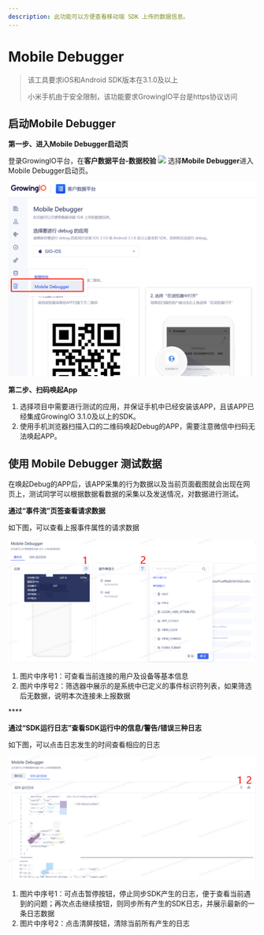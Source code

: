 ```yaml
---
description: 此功能可以方便查看移动端 SDK 上传的数据信息。
---
```


# Mobile Debugger

> 该工具要求iOS和Android SDK版本在3.1.0及以上
>
> 小米手机由于安全限制，该功能要求GrowingIO平台是https协议访问

## 启动Mobile Debugger <a id="qi-dong-mobile-debugger"></a>

**第一步、进入Mobile Debugger启动页**

登录GrowingIO平台，在**客户数据平台-数据校验** ![](https://github.com/growingio/growingio-docs-v3/tree/d520f4a494f6c0635c83422f55c665597e79ee96/.gitbook/assets/2019-10-10_18-59-32.png) 选择**Mobile Debugger**进入Mobile Debugger启动页。

![](../../.gitbook/assets/tu-pian-%20%289%29.png)



**第二步、扫码唤起App**

1. 选择项目中需要进行测试的应用，并保证手机中已经安装该APP，且该APP已经集成GrowingIO 3.1.0及以上的SDK。
2. 使用手机浏览器扫描入口的二维码唤起Debug的APP，需要注意微信中扫码无法唤起APP。

## 使用 Mobile Debugger 测试数据 <a id="shi-yong-mobile-debugger-ce-shi-shu-ju"></a>

在唤起Debug的APP后，该APP采集的行为数据以及当前页面截图就会出现在网页上，测试同学可以根据数据看数据的采集以及发送情况，对数据进行测试。

**通过“事件流”页签查看请求数据**

如下图，可以查看上报事件属性的请求数据

![&#x8FDE;&#x63A5;&#x6210;&#x529F;&#x540E;&#x4E8B;&#x4EF6;&#x6D41;&#x9875;&#x9762;](../../.gitbook/assets/shi-jian-liu-ye-mian-.png)

1. 图片中序号1：可查看当前连接的用户及设备等基本信息
2. 图片中序号2：筛选器中展示的是系统中已定义的事件标识符列表，如果筛选后无数据，说明本次连接未上报数据

\*\*\*\*

**通过“SDK运行日志”查看SDK运行中的信息/警告/错误三种日志**

如下图，可以点击日志发生的时间查看相应的日志

![&#x8FDE;&#x63A5;&#x6210;&#x529F;&#x540E;&#x8FDB;&#x5165;SDK&#x8FD0;&#x884C;&#x65E5;&#x5FD7;](../../.gitbook/assets/sdk-ri-zhi-%20%281%29.png)

1. 图片中序号1：可点击暂停按钮，停止同步SDK产生的日志，便于查看当前遇到的问题；再次点击继续按钮，则同步所有产生的SDK日志，并展示最新的一条日志数据
2. 图片中序号2：点击清屏按钮，清除当前所有产生的日志

